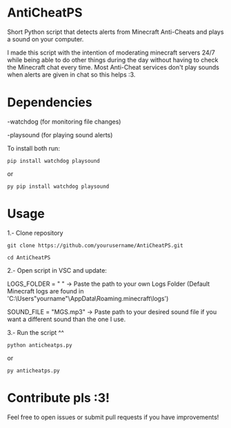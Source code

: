 # AntiCheatPS
Short Python script that detects alerts from Minecraft Anti-Cheats and plays a sound on your computer.

I made this script with the intention of moderating minecraft servers 24/7 while being able to do other things during the day without having to check the Minecraft chat every time. Most Anti-Cheat services don't play sounds when alerts are given in chat so this helps :3.


# Dependencies

 -watchdog (for monitoring file changes)
 
 -playsound (for playing sound alerts)
 
To install both run:

 ```pip install watchdog playsound```
 
or

 ```py pip install watchdog playsound```


# Usage

1.- Clone repository

 ```git clone https://github.com/yourusername/AntiCheatPS.git```
 
 ```cd AntiCheatPS```

2.- Open script in VSC and update:

  LOGS_FOLDER = " "  -> Paste the path to your own Logs Folder (Default Minecraft logs are found in 'C:\Users\"yourname"\AppData\Roaming\.minecraft\logs')
  
  SOUND_FILE = "MGS.mp3"  -> Paste path to your desired sound file if you want a different sound than the one I use.

3.- Run the script ^^

 ```python anticheatps.py```
 
or

 ```py anticheatps.py```


# Contribute pls :3!
Feel free to open issues or submit pull requests if you have improvements!


